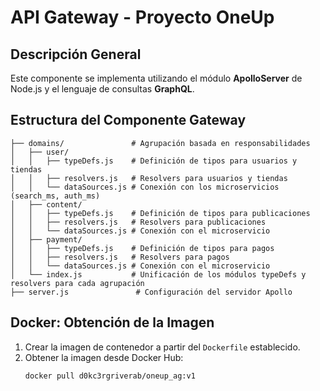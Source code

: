 # API Gateway - Proyecto OneUp

## Descripción General

Este componente se implementa utilizando el módulo **ApolloServer** de Node.js y el lenguaje de consultas **GraphQL**.

## Estructura del Componente Gateway

```
├── domains/               # Agrupación basada en responsabilidades
│   ├── user/
│   │   ├── typeDefs.js    # Definición de tipos para usuarios y tiendas
│   │   ├── resolvers.js   # Resolvers para usuarios y tiendas
│   │   └── dataSources.js # Conexión con los microservicios (search_ms, auth_ms)
│   ├── content/
│   │   ├── typeDefs.js    # Definición de tipos para publicaciones
│   │   ├── resolvers.js   # Resolvers para publicaciones
│   │   └── dataSources.js # Conexión con el microservicio
│   ├── payment/
│   │   ├── typeDefs.js    # Definición de tipos para pagos
│   │   ├── resolvers.js   # Resolvers para pagos
│   │   └── dataSources.js # Conexión con el microservicio
│   └── index.js           # Unificación de los módulos typeDefs y resolvers para cada agrupación
├── server.js               # Configuración del servidor Apollo
```

## Docker: Obtención de la Imagen

1. Crear la imagen de contenedor a partir del `Dockerfile` establecido.
2. Obtener la imagen desde Docker Hub:
   ```
   docker pull d0kc3rgriverab/oneup_ag:v1
   ```

